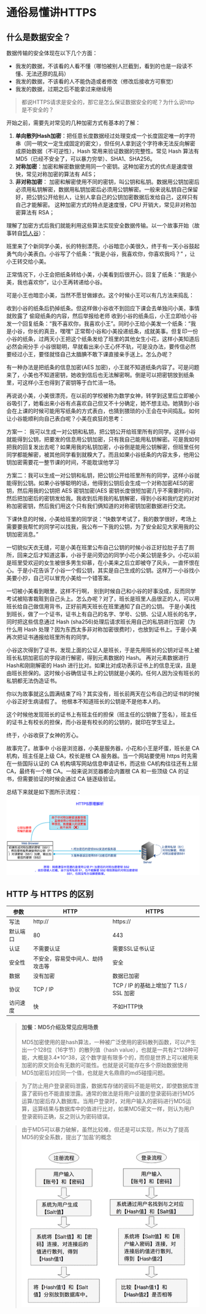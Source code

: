 # 通俗易懂讲HTTPS

## 什么是数据安全？
数据传输的安全体现在以下几个方面：

* 我发的数据，不该看的人看不懂（哪怕被别人拦截到，看到的也是一段读不懂、无法还原的乱码）
* 我发的数据，不该看的人不能伪造或者修改（修改后接收方可察觉）
* 我发的数据，过期之后不能拿过来继续用

> 都说HTTPS请求是安全的，那它是怎么保证数据安全的呢？为什么说http是不安全的？

开始之前，需要先对常见的几种加密方式有基本的了解：

1. **单向散列Hash加密**：把任意长度数据经过处理变成一个长度固定唯一的字符串（同一明文一定生成固定的密文），但任何人拿到这个字符串无法反向解密成原始数据（不可逆性），Hash 常用来验证数据的完整性。常见 Hash 算法有 MD5（已经不安全了，可以暴力穷举）、SHA1、SHA256。
2. **对称加密**：加密和解密数据使用同一个密钥。这种加密方式的优点是速度很快，常见对称加密的算法有 AES；
3. **非对称加密**： 加密和解密使用不同的密钥，叫公钥和私钥。数据用公钥加密后必须用私钥解密，数据用私钥加密后必须用公钥解密。一般来说私钥自己保留好，把公钥公开给别人，让别人拿自己的公钥加密数据后发给自己，这样只有自己才能解密。 这种加密方式的特点是速度慢，CPU 开销大，常见非对称加密算法有 RSA；

理解了加密方式后我们就能利用这些算法实现安全数据传输。以一个故事开始（故事转自[饥人谷](https://mp.weixin.qq.com/s/3oVc5n-McRdIHsgcDORZwA)）：

班里来了个新同学小美，长的特别漂亮，小谷暗恋小美很久，终于有一天小谷鼓起勇气向小美表白。小谷写了个纸条：“我是小谷，我喜欢你，你喜欢我吗？” ，让小王转交给小美。

正常情况下，小王会把纸条转给小美，小美看到后很开心，回复了纸条：“我是小美，我也喜欢你”，让小王再转递给小谷。

可是小王也暗恋小美，当然不愿甘做嫁衣。这个时候小王可以有几方法来捣乱：

收到小谷的纸条后扔掉纸条。但这样做小谷收不到回应下课会去单独问小美，事情就败露了
偷窥纸条的内容，然后举报给老师
收到小谷的纸条后，小王立即给小谷发一个回复纸条：“我不喜欢你，我喜欢小王”。同时小王给小美发一个纸条：“我是小谷，你长的真丑，嘿嘿”
正常帮小谷和小美投递纸条，成就美事。但复印一份小谷的纸条，过两天小王把这个纸条发给了班里的其他女生小花，这样小美知道后必然会闹分手
小谷很聪明，早就看出来小王心怀不轨，可是没办法，要传信必然要经过小王，要怪就怪自己太腼腆不敢下课直接亲手送上。怎么办呢？

有一种办法是把纸条的信息加密(AES 加密)，小王就不知道纸条内容了。可是问题来了，小美也不知道密钥，她收到信后也无法解密啊。倒是可以把密钥放到纸条里，可这样小王也得到了密钥等于白忙活一场。

再说说小美，小美很漂亮，在以前的学校被称为数学女神，转学到这里后立即被小谷吸引了，她看出来小谷有点喜欢自己但又不十分确定，她不想主动。她猜到小谷会在上课的时候可能用写纸条的方式表白，也猜到猥琐的小王会在中间捣乱。如何让小谷能顺利向自己表白呢？小美在疯狂的思考：

方案一： 我可以生成一对公钥和私钥，把公钥公开给班里所有的同学。这样小谷就能得到公钥，把要发的信息用公钥加密，只有我自己能用私钥解密。可是我如何把我的回复发出去呢？如果用我的私钥加密，小谷倒是能用公钥解密，但班里任何同学都能解密，被其他同学看到就糗大了。而且如果小谷纸条的内容太多，他用公钥加密需要花一整节课的时间，不能耽误他学习

方案二：我可以生成一对公钥和私钥，把公钥公开给班里所有的同学，这样小谷就能得到公钥。如果小谷够聪明的话，他得到公钥后会生成一个对称加密AES的密钥，然后用我的公钥把 AES 密钥加密(AES 密钥长度很短加密几乎不需要时间)，然后把加密后的密钥发给我。我收到后用我的私钥解密，得到小谷和我约定的对对称加密密钥，然后我们用这个只有我们俩知道的对称密钥加密数据进行交流。

下课休息的时候，小美给班里的同学说：“快数学考试了，我的数学很好，考场上需要要我帮忙的同学可以找我，我公布一下我的公钥，为了安全起见大家用我的公钥加密消息。”

一切貌似天衣无缝，可是小美在班里公布自己公钥的时候小谷正好拉肚子去了厕所，回来之后才知道这事，小谷于是问旁边的同学小花小美公钥是多少。小花以前是班里受欢迎的女生被很多男生仰慕，在小美来之后立即被夺了风头，一直怀恨在心。于是小花告诉了小谷一个假公钥，其实是自己生成的公钥。这样万一小谷找小美要小抄，自己可以冒充小美给一个错答案。

一切被小美看到眼里，这样不行啊， 别到时候自己和小谷的好事没成，反而同学考试被陷害栽赃到自己头上。怎么办呢？对了，班长是班里人品很正的人，可以用班长给自己做信用背书，正好前两天班长在班里通知了自己的公钥。 于是小美找到班长，做了一个证书，证书上有自己的名字、学号、公钥、公证人班长的名字，同时把这些信息通过 Hash (sha256)处理后请求班长用自己的私钥进行加密（为什么用 Hash 处理？因为东西太多非对称加密很费时），也放到证书上。于是小美再次把证书通报给班里所有的同学。

小谷这次得到了证书，发现上面的公证人是班长，于是先用班长的公钥对证书上被班长私钥加密后的字段进行解密，得到元素数据的 Hash。 再对元素数据进行 Hash和刚刚解密的 Hash 进行比对。如果比对成功表示证书上的信息无误，且是由班长担保的。这时候小谷确信证书上的公钥就是小美的。任何人因为没有班长的私钥都无法伪造证书。

你以为故事就这么圆满结束了吗？其实没有，班长前两天在公布自己的证书的时候小谷正好生病请假了。 他根本不知道班长的公钥是不是他本人的。

这个时候他发现班长的证书上有班主任的担保（班主任的公钥做了签名），班主任的证书上有校长的担保，而小谷是有校长的的公钥的，就印在学生证上。

终于，小谷收获了女神的芳心。

故事完了。故事中 小谷是浏览器，小美是服务器，小花和小王是坏蛋，班长是 CA 机构，班主任是上级 CA，校长是根 CA 服务器。当一个网站要使用 https 时先需在一些国际认证的 CA 机构填写网站信息申请证书，而这些 CA机构往往还有上层 CA，最终有一个根 CA。一般来说浏览器都会内置根 CA 和一些顶级 CA 的证书，但需要验证的时候会通过 CA 链逐级验证。

总结下来就是如下图所示流程：
<img src="./img/01-02.png">


## HTTP 与 HTTPS 的区别

| 参数 | HTTP | HTTPS |  
| ---- | ---- | ---- | 
| 写法 | http:// | https:// |
| 默认端口 | 80 | 443 |
| 认证 | 不需要认证 | 需要SSL证书认证 |
| 安全性 | 不安全，容易受中间人、劫持攻击等 | 安全 |
| 数据 | 没有加密 | 数据已加密 |
| 协议 |  TCP / IP |  TCP / IP 的基础上增加了 TLS / SSL 加密 |
| 访问速度 | 快 | 不如HTTP快 |


> #### 加餐：MD5介绍及常见应用场景
> MD5加密使用的是hash算法，一种被广泛使用的密码散列函数，可以产生出一个128位（16字节）的散列值（hash value），也就是一共有2^128种可能，大概是3.4*10^38，这个数字是有限多个的，而但是世界上可以被用来加密的原文则会有无数的可能性。也就是说可能存在多个原始数据使用MD5加密后对应同一个值，也就是大名鼎鼎的md5碰撞问题。

> 为了防止用户登录密码泄露，数据库存储的密码不能是明文，即使数据库泄露了密码也不能直接泄露。通常的做法是将用户设置的登录密码进行MD5运算/加密后存入数据库。当用户登录时，对用户输入的密码进行MD5运算，运算结果与数据库中的值进行比对，如果MD5密文一样，则认为用户登录密码正确，反之则认为密码错误。

> 由于MD5可以暴力破解，虽然比较难，但还是可以实现，所以为了提高MD5的安全系数，提出了‘加盐’的概念
> <img src="./img/01-01.png">